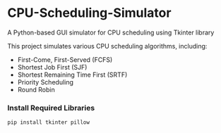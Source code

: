 # CPU-Scheduling-Simulator
A Python-based GUI simulator for CPU scheduling using Tkinter library

This project simulates various CPU scheduling algorithms, including:
  - First-Come, First-Served (FCFS)
  - Shortest Job First (SJF)
  - Shortest Remaining Time First (SRTF)
  - Priority Scheduling
  - Round Robin

### Install Required Libraries
    pip install tkinter pillow  
